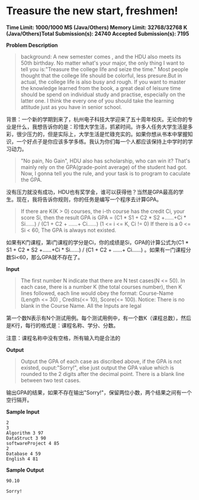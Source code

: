 # Treasure the new start, freshmen!

**Time Limit: 1000/1000 MS (Java/Others)    Memory Limit: 32768/32768 K (Java/Others)Total Submission(s): 24740    Accepted Submission(s): 7195**

**Problem Description**

> background:
> A new semester comes , and the HDU also meets its 50th birthday. No matter what's your major, the only thing I want to tell you is:"Treasure the college life and seize the time." Most people thought that the college life should be colorful, less presure.But in actual, the college life is also busy and rough. If you want to master the knowledge learned from the book, a great deal of leisure time should be spend on individual study and practise, especially on the latter one. I think the every one of you should take the learning attitude just as you have in senior school.

背景：一个新的学期到来了，杭州电子科技大学迎来了五十周年校庆。无论你的专业是什么，我想告诉你的是：珍惜大学生活，抓紧时间。许多人任务大学生活是多彩，很少压力的，但是实际上，大学生活是忙碌充实的。如果你想从书本中掌握知识，一个好点子是你应该多学多练。我认为你们每一个人都应该保持上中学时的学习动力。

> "No pain, No Gain", HDU also has scholarship, who can win it? That's mainly rely on the GPA(grade-point average) of the student had got. Now, I gonna tell you the rule, and your task is to program to caculate the GPA.

没有压力就没有成功，HDU也有奖学金，谁可以获得他？当然是GPA最高的学生。现在，我将告诉你规则，你的任务是编写一个程序去计算GPA。

> If there are K(K > 0) courses, the i-th course has the credit Ci, your score Si, then the result GPA is
> GPA = (C1 * S1 + C2 * S2 +……+Ci * Si……) / (C1 + C2 + ……+ Ci……) (1 <= i <= K, Ci != 0)
> If there is a 0 <= Si < 60, The GPA is always not existed.

如果有K门课程，第i门课程的学分是Ci，你的成绩是Si，GPA的计算公式为(C1 * S1 + C2 * S2 +……+Ci * Si……) / (C1 + C2 + ……+ Ci……) 。如果有一门课程分数Si<60，那么GPA就不存在了。

**Input**

> The first number N indicate that there are N test cases(N <= 50). In each case, there is a number K (the total courses number), then K lines followed, each line would obey the format: Course-Name (Length <= 30) , Credits(<= 10), Score(<= 100).
> Notice: There is no blank in the Course Name. All the Inputs are legal

第一个数N表示有N个测试用例。每个测试用例中，有一个数K（课程总数），然后是K行，每行的格式是：课程名称、学分、分数。

注意：课程名称中没有空格，所有输入均是合法的

**Output**

> Output the GPA of each case as discribed above, if the GPA is not existed, ouput:"Sorry!", else just output the GPA value which is rounded to the 2 digits after the decimal point. There is a blank line between two test cases. 

输出GPA的结果，如果不存在输出"Sorry!"，保留两位小数，两个结果之间有一个空行隔开。

**Sample Input**

```
2
3
Algorithm 3 97
DataStruct 3 90
softwareProject 4 85
2
Database 4 59
English 4 81
```

**Sample Output**

```
90.10

Sorry!
```